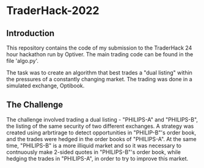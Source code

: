 # TraderHack-2022
## Introduction
This repository contains the code of my submission to the TraderHack 24 hour hackathon run by Optiver. The main trading code can be found in the file 'algo.py'.

The task was to create an algorithm that best trades a "dual listing" within the pressures of a constantly changing market. The trading was done in a simulated exchange, Optibook.
## The Challenge
The challenge involved trading a dual listing - "PHILIPS-A" and "PHILIPS-B", the listing of the same security of two different exchanges. A strategy was created using arbrtirage to detect opportunities in "PHILIP-B"'s order book, and the trades were hedged in the order books of "PHILIPS-A". At the same time, "PHILIPS-B" is a more illiquid market and so it was necessary to contnuously make 2-sided quotes in "PHILIPS-B"'s order book, while hedging the trades in "PHILIPS-A", in order to try to improve this market.
